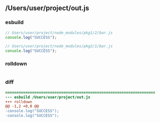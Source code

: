 ## /Users/user/project/out.js
### esbuild
```js
// Users/user/project/node_modules/pkg1/2/bar.js
console.log("SUCCESS");

// Users/user/project/node_modules/pkg2/1/bar.js
console.log("SUCCESS");
```
### rolldown
```js

```
### diff
```diff
===================================================================
--- esbuild	/Users/user/project/out.js
+++ rolldown	
@@ -1,2 +0,0 @@
-console.log("SUCCESS");
-console.log("SUCCESS");

```
